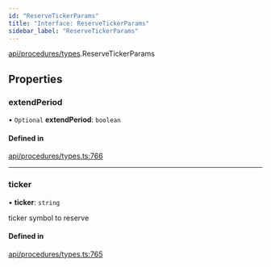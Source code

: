 ```yaml
---
id: "ReserveTickerParams"
title: "Interface: ReserveTickerParams"
sidebar_label: "ReserveTickerParams"
---
```


[api/procedures/types](../../../../../modules/API/Procedures/Types/Types.md).ReserveTickerParams

## Properties

### extendPeriod

• `Optional` **extendPeriod**: `boolean`

#### Defined in

[api/procedures/types.ts:766](https://github.com/PolymeshAssociation/polymesh-sdk/blob/88db4a911/src/api/procedures/types.ts#L766)

___

### ticker

• **ticker**: `string`

ticker symbol to reserve

#### Defined in

[api/procedures/types.ts:765](https://github.com/PolymeshAssociation/polymesh-sdk/blob/88db4a911/src/api/procedures/types.ts#L765)
